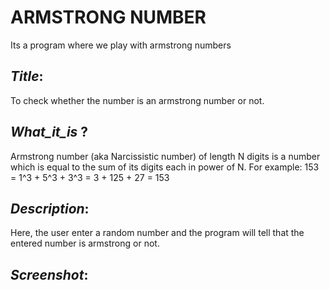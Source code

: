 
# ARMSTRONG NUMBER
Its a program where we play with armstrong numbers

## _Title_:
  To check whether the number is an armstrong number or not.
 
## _What_it_is_ ?
Armstrong number (aka Narcissistic number) of length N digits is a number which is equal to the sum of its digits each in power of N.
For example: 153 = 1^3 + 5^3 + 3^3 = 3 + 125 + 27 = 153

## _Description_:
  Here, the user enter a random number and the program will tell that the entered number is armstrong or not. 
  
## _Screenshot_:      
